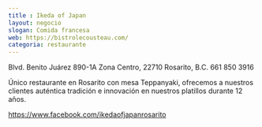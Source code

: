 ```yaml
---
title : Ikeda of Japan
layout: negocio
slogan: Comida francesa
web: https://bistrolecousteau.com/
categoria: restaurante
---
```


Blvd. Benito Juárez 890-1A
Zona Centro, 22710 Rosarito, B.C.
661 850 3916


Único restaurante en Rosarito con mesa Teppanyaki, ofrecemos a nuestros clientes auténtica tradición e innovación en nuestros platillos durante 12 años.

https://www.facebook.com/ikedaofjapanrosarito